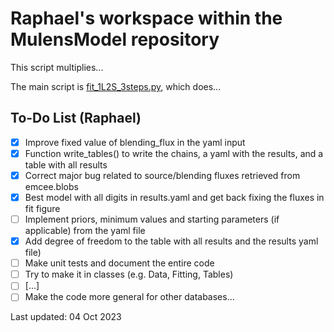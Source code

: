 # Raphael's workspace within the MulensModel repository 

This script multiplies...

The main script is [fit_1L2S_3steps.py](https://github.com/rapoliveira/MulensModel/blob/master/exploring_MulensModel/fit_1L2S_3steps.py), which does...

<!-- - Give other references or details from the ESO proposal? -->

<!-- ## Instructions to run the script

If the Python libraries astropy, matplotlib, numpy and scipy are installed, a single command do the entire analysis and produces the two outputs:
```
python3 multiply_integrate_spectra_tcurves.py
```

Other transmission curves and spectra can be adopted, as the functions are general and a 1d-interpolation is applied to account for the different grids in wavelength.
New transmission curves should be added to the [transm_curves/](https://github.com/rapoliveira/ESO_prop_extinction/tree/master/transm_curves) folder, with the first two columns containing the wavelength and efficiency.
New stellar spectra in fits format should be added to the [spectra/](https://github.com/rapoliveira/ESO_prop_extinction/tree/master/spectra) folder and listed in the file spectra_coords.txt. The spectra should contain at least two columns named as WAVE and FLUX, as well as the X-Shooter spectra.

It is possible to compute JHKs magnitudes of the stellar spectra using the transmission curves from HAWK-I or 2MASS ([Skrutskie et al. 2006](https://ui.adsabs.harvard.edu/abs/2006AJ....131.1163S/abstract)), to be compared with values from Simbad or VVV. To do that for each of the JHKs filters, edit line 182 and uncomment line 265 of the main code, and print the array JHKmag to the terminal. -->

## To-Do List (Raphael)
<!-- - *old: I will also review the code one last time and improve the derivation of JHKs mags.* -->
<!-- - URGENT: Deal with more than one spectrum for the same star (weighted average) ->> Only duplicated spectra working so far. -->
- [X] Improve fixed value of blending_flux in the yaml input
- [X] Function write_tables() to write the chains, a yaml with the results, and a table with all results
- [X] Correct major bug related to source/blending fluxes retrieved from emcee.blobs
- [X] Best model with all digits in results.yaml and get back fixing the fluxes in fit figure
- [ ] Implement priors, minimum values and starting parameters (if applicable) from the yaml file
- [X] Add degree of freedom to the table with all results and the results yaml file)
- [ ] Make unit tests and document the entire code
- [ ] Try to make it in classes (e.g. Data, Fitting, Tables)
- [ ] [...]
- [ ] Make the code more general for other databases...

Last updated: 04 Oct 2023
